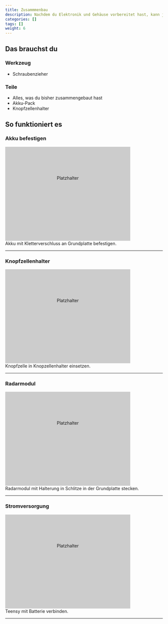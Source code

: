 ```yaml
---
title: Zusammmenbau
description: Nachdem du Elektronik und Gehäuse vorbereitet hast, kann jetzt alles zusammengesetzt werden.
categories: []
tags: []
weight: 6
---
```


## Das brauchst du

<div class="row">
    <div class="col-md-6">
       <h3>Werkzeug</h3>
       <ul>
       <li>Schraubenzieher</li>
       </ul>
</div>
    <div class="col-md-6">
<h3>Teile</h3>
<ul>
       <li>Alles, was du bisher zusammengebaut hast</li>
       <li>Akku-Pack</li>
       <li>Knopfzellenhalter</li>
       </ul> 
       </div>
</div>

## So funktioniert es 
### Akku befestigen
<div class="row">
    <div class="col-md-6">
       <div style="width: 400px; height: 300px; background-color: #cccccc; text-align: center; line-height: 200px;">
    Platzhalter
</div> </div>
    <div class="col-md-6" style="display: flex; flex-direction: column; justify-content: center;">
Akku mit Kletterverschluss an Grundplatte befestigen.
    </div>
</div>
<hr class="my-4"> <!-- Trennlinie -->

### Knopfzellenhalter
<div class="row">
    <div class="col-md-6">
       <div style="width: 400px; height: 300px; background-color: #cccccc; text-align: center; line-height: 200px;">
    Platzhalter
</div> </div>
    <div class="col-md-6" style="display: flex; flex-direction: column; justify-content: center;">
Knopfzelle in Knopzellenhalter einsetzen.
    </div>
</div>
<hr class="my-4"> <!-- Trennlinie -->

### Radarmodul
<div class="row">
    <div class="col-md-6">
       <div style="width: 400px; height: 300px; background-color: #cccccc; text-align: center; line-height: 200px;">
    Platzhalter
</div> </div>
    <div class="col-md-6" style="display: flex; flex-direction: column; justify-content: center;">
Radarmodul mit Halterung in Schlitze in der Grundplatte stecken.
    </div>
</div>
<hr class="my-4"> <!-- Trennlinie -->

### Stromversorgung
<div class="row">
    <div class="col-md-6">
       <div style="width: 400px; height: 300px; background-color: #cccccc; text-align: center; line-height: 200px;">
    Platzhalter
</div> </div>
    <div class="col-md-6" style="display: flex; flex-direction: column; justify-content: center;">
Teensy mit Batterie verbinden.
    </div>
</div>
<hr class="my-4"> <!-- Trennlinie -->